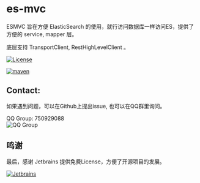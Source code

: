 # es-mvc
ESMVC 旨在方便 ElasticSearch 的使用，就行访问数据库一样访问ES，提供了方便的 service, mapper 层。

底层支持 TransportClient, RestHighLevelClient 。

[![License](https://img.shields.io/badge/license-Apache2.0-green.svg)](https://github.com/fangjinuo/es-mvc/blob/master/LICENSE)

[![maven](https://img.shields.io/badge/maven-v1.3.1-green.svg)](https://search.maven.org/search?q=g:com.github.fangjinuo.esmvc%20AND%20v:1.3.1)


## Contact:
如果遇到问题，可以在Github上提出issue, 也可以在QQ群里询问。

QQ Group: 750929088   
![QQ Group](https://github.com/fangjinuo/sqlhelper/blob/master/_images/qq_group.png)

## 鸣谢
最后，感谢 Jetbrains 提供免费License，方便了开源项目的发展。

[![Jetbrains](https://github.com/fangjinuo/sqlhelper/blob/master/_images/jetbrains.png)](https://www.jetbrains.com/zh-cn/)



